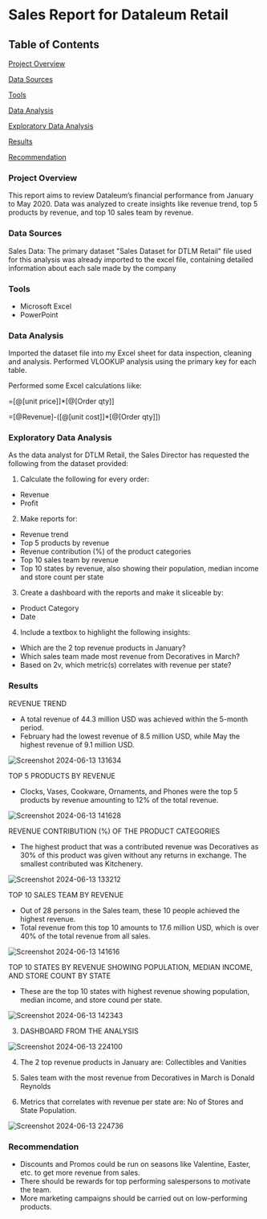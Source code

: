# **Sales Report for Dataleum Retail**

## **Table of Contents**
[Project Overview](project_overview)

[Data Sources](data_sources)

[Tools](tools)

[Data Analysis](data_analysis)

[Exploratory Data Analysis](exploratory_data_analysis)

[Results](results)

[Recommendation](recommendation)

### **Project Overview**
This report aims to review Dataleum’s financial performance from January to May 2020. Data was analyzed to create insights like revenue trend, top 5 products by revenue, and top 10 sales team by revenue.

### **Data Sources**
Sales Data: The primary dataset "Sales Dataset for DTLM Retail" file used for this analysis was already imported to the excel file, containing detailed information about each sale made by the company

### **Tools**

 - Microsoft Excel
 - PowerPoint

### **Data Analysis**

Imported the dataset file into my Excel sheet for data inspection, cleaning and analysis.
Performed VLOOKUP analysis using the primary key for each table.

Performed some Excel calculations liike:

=[@[unit price]]*[@[Order qty]]

=[@Revenue]-([@[unit cost]]*[@[Order qty]])

### **Exploratory Data Analysis**

As the data analyst for DTLM Retail, the Sales Director has requested the following from the dataset provided:

1. Calculate the following for every order:

- Revenue
 - Profit

2. Make reports for:

 - Revenue trend
 - Top 5 products by revenue
 - Revenue contribution (%) of the product categories
 - Top 10 sales team by revenue
 - Top 10 states by revenue, also showing their population, median income and store count per state

3. Create a dashboard with the reports and make it sliceable by:
   
 - Product Category
 - Date

4. Include a textbox to highlight the following insights:
   
 - Which are the 2 top revenue products in January?
 - Which sales team made most revenue from Decoratives in March?
 - Based on 2v, which metric(s) correlates with revenue per state?
   
### **Results**   

REVENUE TREND
 - A total revenue of 44.3 million USD was achieved within the 5-month period. 
 - February had the lowest revenue of 8.5 million USD, while May the highest revenue of 9.1 million USD.

![Screenshot 2024-06-13 131634](https://github.com/Vickeejai/Sales-Report-for-Dataleum-Retail/assets/133552578/2a920425-7d91-440d-bae9-4c6d47ea040a)

TOP 5 PRODUCTS BY REVENUE
 - Clocks, Vases, Cookware, Ornaments, and Phones were the top 5 products by revenue amounting to 12% of the total revenue.

![Screenshot 2024-06-13 141628](https://github.com/Vickeejai/Sales-Report-for-Dataleum-Retail/assets/133552578/ccb121ca-fad6-4149-ae8b-8edb3f12d798)

REVENUE CONTRIBUTION (%) OF THE PRODUCT CATEGORIES
 - The highest product that was a contributed revenue was Decoratives as 30% of this product was given without any returns in exchange. The smallest contributed was Kitchenery.

![Screenshot 2024-06-13 133212](https://github.com/Vickeejai/Sales-Report-for-Dataleum-Retail/assets/133552578/e671a4aa-5f26-45cc-a682-c100c5596e3b)

TOP 10 SALES TEAM BY REVENUE
 - Out of 28 persons in the Sales team, these 10 people achieved the highest revenue.
 - Total revenue from this top 10 amounts to 17.6 million USD, which is over 40% of the total revenue from all sales.

![Screenshot 2024-06-13 141616](https://github.com/Vickeejai/Sales-Report-for-Dataleum-Retail/assets/133552578/974280c2-101c-46d7-95c9-43c82d7fd574)

TOP 10 STATES BY REVENUE SHOWING POPULATION, MEDIAN INCOME, AND STORE COUNT BY STATE
 - These are the top 10 states with highest revenue showing population, median income, and store cound per state.

![Screenshot 2024-06-13 142343](https://github.com/Vickeejai/Sales-Report-for-Dataleum-Retail/assets/133552578/cf2c1b5e-986e-420a-921a-4d050584e4ff)

3. DASHBOARD FROM THE ANALYSIS

![Screenshot 2024-06-13 224100](https://github.com/Vickeejai/Sales-Report-for-Dataleum-Retail/assets/133552578/e999cf98-4ec2-4885-b477-6b7bb815b905)

 4. The 2 top revenue products in January are: Collectibles and Vanities

 5. Sales team with the most revenue from Decoratives in March is Donald Reynolds

 6. Metrics that correlates with revenue per state are: No of Stores and State Population.

![Screenshot 2024-06-13 224736](https://github.com/Vickeejai/Sales-Report-for-Dataleum-Retail/assets/133552578/6868b39d-a3a1-44fc-8274-6e2dce6a0676)

### **Recommendation**

 - Discounts and Promos could be run on seasons like Valentine, Easter, etc. to get more revenue from sales.
 - There should be rewards for top performing salespersons to motivate the team.
 - More marketing campaigns should be carried out on low-performing products.













